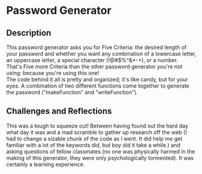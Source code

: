 # Password Generator

## Description
This password generator asks you for Five Criteria: the desired length of your password and whether you want any combination of a lowercase letter, an uppercase letter, a special character (!@#$%^&*-+), or a number.  
That's Five more Criteria than the other password generator you're not using: because you're using this one!&nbsp;      
The code behind it all is pretty and organized; it's like candy, but for your eyes. A combination of two different functions come together to generate the password ("makeFunction" and "writeFunction").  

## Challenges and Reflections
This was a tough to squeeze out! Between having found out the hard day what day it was and a mad scramble to gather up research off the web (I had to change a sizable chunk of the code as I went. It did help me get familiar with a lot of the keywords did, but boy did it take a while.) and asking questions of fellow classmates (no one was physically harmed in the making of this generator, they were only psychologically tormented). It was certainly a learning experience.